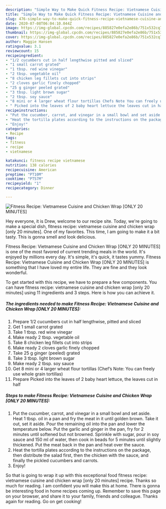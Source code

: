 ```yaml
---
description: "Simple Way to Make Quick Fitness Recipe: Vietnamese Cuisine and Chicken Wrap [ONLY 20 MINUTES]"
title: "Simple Way to Make Quick Fitness Recipe: Vietnamese Cuisine and Chicken Wrap [ONLY 20 MINUTES]"
slug: 476-simple-way-to-make-quick-fitness-recipe-vietnamese-cuisine-and-chicken-wrap-only-20-minutes
date: 2020-07-08T06:04:10.044Z
image: https://img-global.cpcdn.com/recipes/885827e0efa2e86b/751x532cq70/fitness-recipe-vietnamese-cuisine-and-chicken-wrap-only-20-minutes-recipe-main-photo.jpg
thumbnail: https://img-global.cpcdn.com/recipes/885827e0efa2e86b/751x532cq70/fitness-recipe-vietnamese-cuisine-and-chicken-wrap-only-20-minutes-recipe-main-photo.jpg
cover: https://img-global.cpcdn.com/recipes/885827e0efa2e86b/751x532cq70/fitness-recipe-vietnamese-cuisine-and-chicken-wrap-only-20-minutes-recipe-main-photo.jpg
author: Maggie Hansen
ratingvalue: 3.1
reviewcount: 15
recipeingredient:
- "1/2 cucumbers cut in half lengthwise pitted and sliced"
- "1 small carrot grated"
- "1 tbsp. red wine vinegar"
- "2 tbsp. vegetable oil"
- "8 chicken leg fillets cut into strips"
- "2 cloves garlic finely chopped"
- "25 g ginger peeled grated"
- "3 tbsp. light brown sugar"
- "2 tbsp. soy sauce"
- "8 mini or 4 larger wheat flour tortillas Chefs Note You can freely use whole grain tortillas"
- " Picked into the leaves of 2 baby heart lettuce the leaves cut in half"
recipeinstructions:
- "Put the cucumber, carrot, and vinegar in a small bowl and set aside. Heat 1 tbsp. oil in a pan and fry the meat in it until golden brown. Take it out, set it aside. Pour the remaining oil into the pan and lower the temperature below. Put the garlic and ginger in the pan, fry for 2 minutes until softened but not browned. Sprinkle with sugar, pour in soy sauce and 150 ml of water, then cook in beads for 5 minutes until slightly thickened. Put the meat back in the pan and heat over the sauce."
- "Heat the tortilla plates according to the instructions on the package, then distribute the salad first, then the chicken with the sauce, and finally the pickled cucumbers and carrots."
- "Enjoy!"
categories:
- Recipe
tags:
- fitness
- recipe
- vietnamese

katakunci: fitness recipe vietnamese 
nutrition: 138 calories
recipecuisine: American
preptime: "PT10M"
cooktime: "PT57M"
recipeyield: "1"
recipecategory: Dinner

---
```



![Fitness Recipe: Vietnamese Cuisine and Chicken Wrap [ONLY 20 MINUTES]](https://img-global.cpcdn.com/recipes/885827e0efa2e86b/751x532cq70/fitness-recipe-vietnamese-cuisine-and-chicken-wrap-only-20-minutes-recipe-main-photo.jpg)

Hey everyone, it is Drew, welcome to our recipe site. Today, we're going to make a special dish, fitness recipe: vietnamese cuisine and chicken wrap [only 20 minutes]. One of my favorites. This time, I am going to make it a bit tasty. This is gonna smell and look delicious.



Fitness Recipe: Vietnamese Cuisine and Chicken Wrap [ONLY 20 MINUTES] is one of the most favored of current trending meals in the world. It's enjoyed by millions every day. It's simple, it's quick, it tastes yummy. Fitness Recipe: Vietnamese Cuisine and Chicken Wrap [ONLY 20 MINUTES] is something that I have loved my entire life. They are fine and they look wonderful.


To get started with this recipe, we have to prepare a few components. You can have fitness recipe: vietnamese cuisine and chicken wrap [only 20 minutes] using 11 ingredients and 3 steps. Here is how you can achieve it.

##### The ingredients needed to make Fitness Recipe: Vietnamese Cuisine and Chicken Wrap [ONLY 20 MINUTES]:

1. Prepare 1/2 cucumbers cut in half lengthwise, pitted and sliced
1. Get 1 small carrot grated
1. Take 1 tbsp. red wine vinegar
1. Make ready 2 tbsp. vegetable oil
1. Take 8 chicken leg fillets cut into strips
1. Make ready 2 cloves garlic finely chopped
1. Take 25 g ginger (peeled) grated
1. Take 3 tbsp. light brown sugar
1. Make ready 2 tbsp. soy sauce
1. Get 8 mini or 4 larger wheat flour tortillas (Chef’s Note: You can freely use whole grain tortillas)
1. Prepare  Picked into the leaves of 2 baby heart lettuce, the leaves cut in half




##### Steps to make Fitness Recipe: Vietnamese Cuisine and Chicken Wrap [ONLY 20 MINUTES]:

1. Put the cucumber, carrot, and vinegar in a small bowl and set aside. Heat 1 tbsp. oil in a pan and fry the meat in it until golden brown. Take it out, set it aside. Pour the remaining oil into the pan and lower the temperature below. Put the garlic and ginger in the pan, fry for 2 minutes until softened but not browned. Sprinkle with sugar, pour in soy sauce and 150 ml of water, then cook in beads for 5 minutes until slightly thickened. Put the meat back in the pan and heat over the sauce.
1. Heat the tortilla plates according to the instructions on the package, then distribute the salad first, then the chicken with the sauce, and finally the pickled cucumbers and carrots.
1. Enjoy!




So that is going to wrap it up with this exceptional food fitness recipe: vietnamese cuisine and chicken wrap [only 20 minutes] recipe. Thanks so much for reading. I am confident you will make this at home. There is gonna be interesting food in home recipes coming up. Remember to save this page on your browser, and share it to your family, friends and colleague. Thanks again for reading. Go on get cooking!
